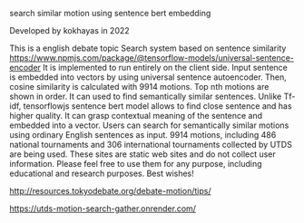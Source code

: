 search similar motion using sentence bert embedding

Developed by kokhayas in 2022

This is a english debate topic Search system based on sentence similarity https://www.npmjs.com/package/@tensorflow-models/universal-sentence-encoder
It is implemented to run entirely on the client side.
Input sentence is embedded into vectors by using universal sentence autoencoder. Then, cosine similarity is calculated with 9914 motions. 
Top nth motions are shown in order. It can used to find semantically similar sentences. Unlike Tf-idf, tensorflowjs sentence bert model allows to find close sentence and has higher quality. It can grasp contextual meaning of the sentence and embedded into a vector.
Users can search for semantically similar motions using ordinary English sentences as input.
9914 motions, including 486 national tournaments and 306 international tournaments
collected by UTDS are being used.
These sites are static web sites and do not collect user information.
Please feel free to use them for any purpose, including educational and research purposes.
Best wishes!

http://resources.tokyodebate.org/debate-motion/tips/

https://utds-motion-search-gather.onrender.com/

